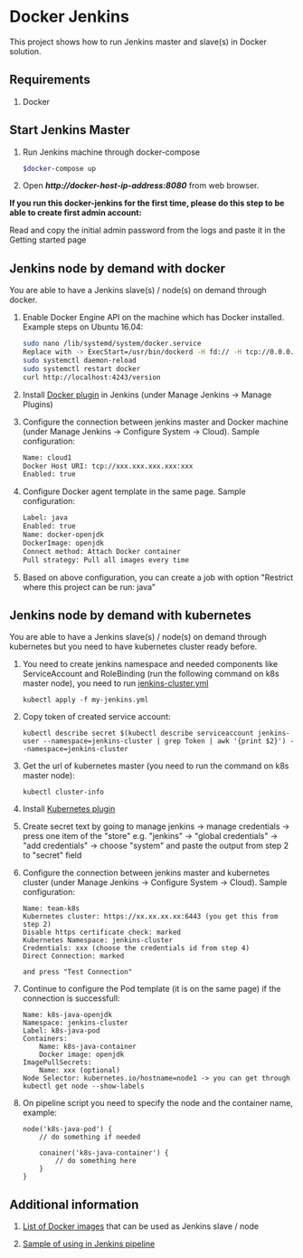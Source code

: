 Docker Jenkins
==============
This project shows how to run Jenkins master and slave(s) in Docker solution.

Requirements
------------
1. Docker

Start Jenkins Master
--------------------
1. Run Jenkins machine through docker-compose
	
	```bash
	$docker-compose up
	```

2. Open ***http://docker-host-ip-address:8080*** from web browser.

**If you run this docker-jenkins for the first time, please do this step to be able to create first admin account:**

Read and copy the initial admin password from the logs and paste it in the Getting started page

Jenkins node by demand with docker
----------------------------------

You are able to have a Jenkins slave(s) / node(s) on demand through docker.

1. Enable Docker Engine API on the machine which has Docker installed. Example steps on Ubuntu 16.04:

	```bash
	sudo nano /lib/systemd/system/docker.service
	Replace with -> ExecStart=/usr/bin/dockerd -H fd:// -H tcp://0.0.0.0:4243
	sudo systemctl daemon-reload
	sudo systemctl restart docker
	curl http://localhost:4243/version
	```

2. Install [Docker plugin](http://wiki.jenkins-ci.org/display/JENKINS/Docker+Plugin) in Jenkins (under Manage Jenkins -> Manage Plugins)

3. Configure the connection between jenkins master and Docker machine (under Manage Jenkins -> Configure System -> Cloud). Sample configuration:

	```bash
	Name: cloud1
	Docker Host URI: tcp://xxx.xxx.xxx.xxx:xxx
	Enabled: true
	```

4. Configure Docker agent template in the same page. Sample configuration:
	
	```bash
	Label: java
	Enabled: true
	Name: docker-openjdk
	DockerImage: openjdk
	Connect method: Attach Docker container
	Pull strategy: Pull all images every time
	```

5. Based on above configuration, you can create a job with option "Restrict where this project can be run: java"

Jenkins node by demand with kubernetes
--------------------------------------

You are able to have a Jenkins slave(s) / node(s) on demand through kubernetes but you need to have kubernetes cluster ready before.

1. You need to create jenkins namespace and needed components like ServiceAccount and RoleBinding (run the following command on k8s master node), you need to run [jenkins-cluster.yml](jenkins-cluster.yml)
	
	```
	kubectl apply -f my-jenkins.yml
	```


2. Copy token of created service account:
	
	```
	kubectl describe secret $(kubectl describe serviceaccount jenkins-user --namespace=jenkins-cluster | grep Token | awk '{print $2}') --namespace=jenkins-cluster
	```

3. Get the url of kubernetes master (you need to run the command on k8s master node): 

	```
	kubectl cluster-info
	```

4. Install [Kubernetes plugin](https://plugins.jenkins.io/kubernetes/)

5. Create secret text by going to manage jenkins -> manage credentials -> press one item of the "store" e.g. "jenkins" -> "global credentials" -> "add credentials" -> choose "system" and paste the output from step 2 to "secret" field

6. Configure the connection between jenkins master and kubernetes cluster (under Manage Jenkins -> Configure System -> Cloud). Sample configuration:
	
	```
	Name: team-k8s
	Kubernetes cluster: https://xx.xx.xx.xx:6443 (you get this from step 2)
	Disable https certificate check: marked
	Kubernetes Namespace: jenkins-cluster
	Credentials: xxx (choose the credentials id from step 4)
	Direct Connection: marked

	and press "Test Connection"

	```

7. Continue to configure the Pod template (it is on the same page) if the connection is successfull:

	```
	Name: k8s-java-openjdk
	Namespace: jenkins-cluster
	Label: k8s-java-pod
	Containers:
		Name: k8s-java-container
		Docker image: openjdk
	ImagePullSecrets:
		Name: xxx (optional)
	Node Selector: kubernetes.io/hostname=node1 -> you can get through kubectl get node --show-labels
	```

8. On pipeline script you need to specify the node and the container name, example:

	```
	node('k8s-java-pod') {
		// do something if needed

		conainer('k8s-java-container') {
			// do something here
		}
	}
	```



Additional information
----------------------

1. [List of Docker images](node) that can be used as Jenkins slave / node

2. [Sample of using in Jenkins pipeline](pipeline)
